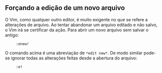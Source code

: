 Forçando a edição de um novo arquivo
------------------------------------

O Vim, como qualquer outro editor, é muito exigente no que se refere a
alterações de arquivo. Ao tentar abandonar um arquivo editado e não
salvo, o Vim irá se certificar da ação. Para abrir um novo arquivo sem
salvar o antigo:

         :enew!

O comando acima é uma abreviação de `*edit new*`. De modo
similar pode-se ignorar todas as alterações feitas desde a abertura do
arquivo:

         :e!


